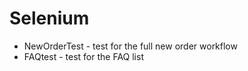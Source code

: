 # Selenium


- NewOrderTest - test for the full new order workflow
- FAQtest - test for the FAQ list
 
